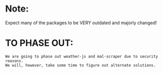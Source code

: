 # Note:
Expect many of the packages to be VERY outdated and majorly changed!

# TO PHASE OUT:
```
We are going to phase out weather-js and mal-scraper due to security reasons.
We will, however, take some time to figure out alternate solutions.
```
